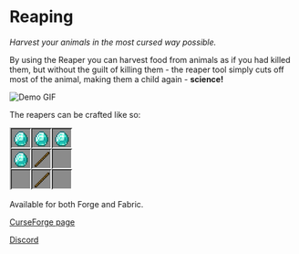 # Reaping

_Harvest your animals in the most cursed way possible._

By using the Reaper you can harvest food from animals as if you had killed them, but without the guilt of killing them -
the reaper tool simply cuts off most of the animal, making them a child again - **science!**

![Demo GIF](demo.gif)

The reapers can be crafted like so:

![Diamond Reaper Recipe](recipe.png)

Available for both Forge and Fabric.

[CurseForge page](https://www.curseforge.com/minecraft/mc-mods/reaping)

[Discord](https://discord.jamalam.tech)
